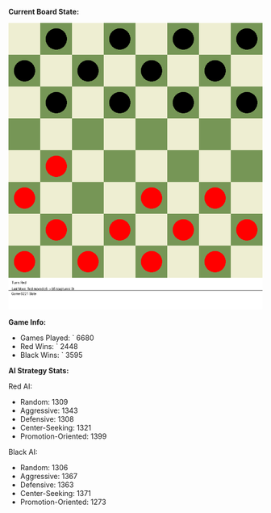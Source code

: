 
**Current Board State:**  
<!-- START_GIF -->
![Checkers Game](./checkers_game.gif)
<!-- END_GIF -->

**Game Info:**  
- Games Played: `<!-- GAMES_PLAYED --> 6680
- Red Wins: `<!-- RED_WINS --> 2448
- Black Wins: `<!-- BLACK_WINS --> 3595

<!-- AI_STATS -->
**AI Strategy Stats:**

Red AI:
- Random: 1309
- Aggressive: 1343
- Defensive: 1308
- Center-Seeking: 1321
- Promotion-Oriented: 1399

Black AI:
- Random: 1306
- Aggressive: 1367
- Defensive: 1363
- Center-Seeking: 1371
- Promotion-Oriented: 1273
